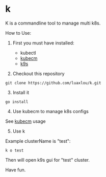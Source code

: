 # k

K is a commandline tool to manage multi k8s.

How to Use:

1. First you must have installed:
    * kubectl
    * [kubecm](https://kubecm.cloud/)
    * [k9s](https://github.com/derailed/k9s)

2. Checkout this repository

```
git clone https://github.com/luaxlou/k.git
```

3. Install it

```
go install 
```

4. Use kubecm to manage k8s configs 
   
See [kubecm](https://github.com/sunny0826/kubecm) usage

5. Use k 

Example clusterName is "test":

`k o test`

Then will open k9s gui for "test" cluster.
   

Have fun.
